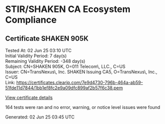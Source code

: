 # STIR/SHAKEN CA Ecosystem Compliance

## Certificate SHAKEN 905K

Tested At: 02 Jun 25 03:10 UTC\
Initial Validity Period: 7 day(s)\
Remaining Validity Period: -348 day(s)\
Subject: CN=SHAKEN 905K, O=011 Telecom\\, LLC., C=US\
Issuer: CN=TransNexus\\, Inc. SHAKEN Issuing CA5, O=TransNexus\\, Inc., C=US\
Link: https://certificates.clearip.com/7e9d4730-796b-464a-ab59-51fde11d7844/1bb1ef8fc2e9a09dfc899af2b57f6c38.pem

[View certificate details](https://x509.io/?cert=MIIC0TCCAnegAwIBAgIQRBHhV5PeC1Cqrb3SqU6tIDAKBggqhkjOPQQDAjBWMQswCQYDVQQGEwJVUzEZMBcGA1UEChMQVHJhbnNOZXh1cywgSW5jLjEsMCoGA1UEAxMjVHJhbnNOZXh1cywgSW5jLiBTSEFLRU4gSXNzdWluZyBDQTUwHhcNMjQwNjExMTgxOTI1WhcNMjQwNjE4MTgxOTI0WjA%2FMQswCQYDVQQGEwJVUzEaMBgGA1UEChMRMDExIFRlbGVjb20sIExMQy4xFDASBgNVBAMTC1NIQUtFTiA5MDVLMFkwEwYHKoZIzj0CAQYIKoZIzj0DAQcDQgAE%2FmpvRPDeouBDWN%2BrlnnvGco0Xq%2BdSFPRbS4uOLuIKDahHyqF8XP8mgDZ8uaoE9QAB2dzt60xqDB60v%2F2bGPQ9qOCATwwggE4MAwGA1UdEwEB%2FwQCMAAwDgYDVR0PAQH%2FBAQDAgeAMB0GA1UdDgQWBBRyXZvEwLzMlh%2BJD4h1LfigeMCgYzAfBgNVHSMEGDAWgBTaALOH%2BII%2Fv7oiomRjtfYvzI51yjAXBgNVHSAEEDAOMAwGCmCGSAGG%2FwkBAQQwgaYGA1UdHwSBnjCBmzCBmKA6oDiGNmh0dHBzOi8vYXV0aGVudGljYXRlLWFwaS5pY29uZWN0aXYuY29tL2Rvd25sb2FkL3YxL2NybKJapFgwVjEUMBIGA1UEBwwLQnJpZGdld2F0ZXIxCzAJBgNVBAgMAk5KMRMwEQYDVQQDDApTVEktUEEgQ1JMMQswCQYDVQQGEwJVUzEPMA0GA1UECgwGU1RJLVBBMBYGCCsGAQUFBwEaBAowCKAGFgQ5MDVLMAoGCCqGSM49BAMCA0gAMEUCIQC%2BCBy%2FNNCmBE4102fa9APgkQN3i74GedhyVU60z3d8DgIgZdfYI1FKfvSv9lDw4lRimIooAhXnhVX5Vbu0UEAcm9o%3D)

164 tests were ran and no error, warning, or notice level issues were found


Generated: 02 Jun 25 03:45 UTC